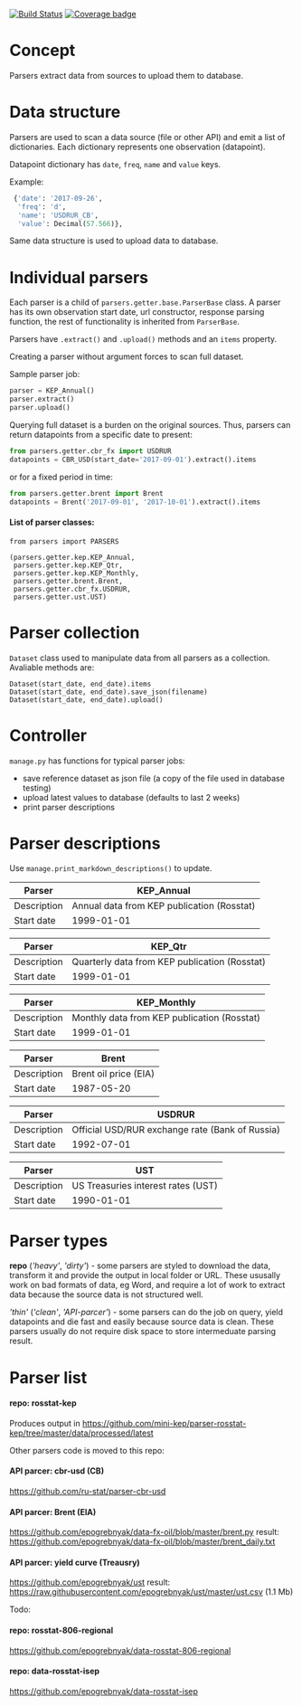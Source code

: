 [![Build Status](https://travis-ci.org/mini-kep/parsers.svg?branch=master)](https://travis-ci.org/mini-kep/parsers)
[![Coverage badge](https://codecov.io/gh/mini-kep/parsers/branch/master/graphs/badge.svg)](https://codecov.io/gh/mini-kep/parsers)

# Concept

Parsers extract data from sources to upload them to database. 

# Data structure

Parsers are used to scan a data source (file or other API) and emit a list of dictionaries.
Each dictionary represents one observation (datapoint).

Datapoint dictionary has `date`, `freq`, `name` and `value` keys.

Example:

```python 
 {'date': '2017-09-26', 
  'freq': 'd', 
  'name': 'USDRUR_CB', 
  'value': Decimal(57.566)},
```

Same data structure is used to upload data to database.

# Individual parsers

Each parser is a child of `parsers.getter.base.ParserBase` class.
A parser has its own observation start date, url constructor, response parsing function,
the rest of functionality is inherited from `ParserBase`.

Parsers have `.extract()` and `.upload()` methods and an `items` property.

Creating a parser without argument forces to scan full dataset.

Sample parser job:
```python
parser = KEP_Annual()
parser.extract()
parser.upload()
```

Querying full dataset is a burden on the original sources. Thus, parsers can return 
datapoints from a specific date to present: 

```python
from parsers.getter.cbr_fx import USDRUR
datapoints = CBR_USD(start_date='2017-09-01').extract().items
```

or for a fixed period in time:

```python
from parsers.getter.brent import Brent
datapoints = Brent('2017-09-01', '2017-10-01').extract().items
```

#### List of parser classes:

```
from parsers import PARSERS

(parsers.getter.kep.KEP_Annual,
 parsers.getter.kep.KEP_Qtr,
 parsers.getter.kep.KEP_Monthly,
 parsers.getter.brent.Brent,
 parsers.getter.cbr_fx.USDRUR,
 parsers.getter.ust.UST)
```


# Parser collection 

```Dataset``` class used to manipulate data from all parsers as a collection.
Avaliable methods are:

```
Dataset(start_date, end_date).items
Dataset(start_date, end_date).save_json(filename)
Dataset(start_date, end_date).upload()

```

# Controller 

`manage.py` has functions for typical parser jobs:
   - save reference dataset as json file (a copy of the file used in database testing)
   - upload latest values to database (defaults to last 2 weeks)
   - print parser descriptions  
   

# Parser descriptions

Use ```manage.print_markdown_descriptions()``` to update. 

| Parser | KEP_Annual |
| ------ | ---------- |
| Description | Annual data from KEP publication (Rosstat) |
| Start date | 1999-01-01 |

| Parser | KEP_Qtr |
| ------ | ------- |
| Description | Quarterly data from KEP publication (Rosstat) |
| Start date | 1999-01-01 |

| Parser | KEP_Monthly |
| ------ | ----------- |
| Description | Monthly data from KEP publication (Rosstat) |
| Start date | 1999-01-01 |

| Parser | Brent |
| ------ | ----- |
| Description | Brent oil price (EIA) |
| Start date | 1987-05-20 |

| Parser | USDRUR |
| ------ | ------ |
| Description | Official USD/RUR exchange rate (Bank of Russia) |
| Start date | 1992-07-01 |

| Parser | UST |
| ------ | --- |
| Description | US Treasuries interest rates (UST) |
| Start date | 1990-01-01 |

Parser types
============

**repo** (*'heavy'*, *'dirty'*) - some parsers are styled to download the data, transform it and provide the output in local folder or URL. These ususally work on bad formats of data, eg Word, and require a lot of work to extract data because the source data is not structured well. 

*'thin'* (*'clean'*, *'API-parcer'*) - some parsers can do the job on query, yield datapoints and die fast and easily because source data is clean. These parsers usually do not require disk space to store intermeduate parsing result. 

Parser list
===========

#### repo: rosstat-kep
Produces output in <https://github.com/mini-kep/parser-rosstat-kep/tree/master/data/processed/latest>


Other parsers code is moved to this repo:

#### API parcer: cbr-usd (CB)
<https://github.com/ru-stat/parser-cbr-usd>

#### API parcer: Brent (EIA)
<https://github.com/epogrebnyak/data-fx-oil/blob/master/brent.py>
result: <https://github.com/epogrebnyak/data-fx-oil/blob/master/brent_daily.txt>

#### API parcer: yield curve (Treausry)
<https://github.com/epogrebnyak/ust>
result: <https://raw.githubusercontent.com/epogrebnyak/ust/master/ust.csv> (1.1 Mb)


Todo:

#### repo: rosstat-806-regional
<https://github.com/epogrebnyak/data-rosstat-806-regional>

#### repo: data-rosstat-isep
<https://github.com/epogrebnyak/data-rosstat-isep>
